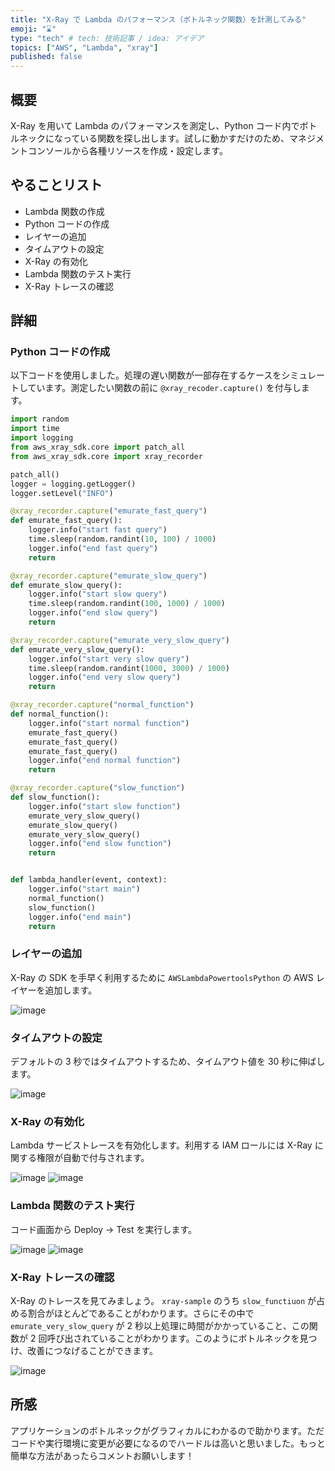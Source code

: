 ```yaml
---
title: "X-Ray で Lambda のパフォーマンス（ボトルネック関数）を計測してみる"
emoji: "⌛"
type: "tech" # tech: 技術記事 / idea: アイデア
topics: ["AWS", "Lambda", "xray"]
published: false
---
```


## 概要

X-Ray を用いて Lambda のパフォーマンスを測定し、Python コード内でボトルネックになっている関数を探し出します。試しに動かすだけのため、マネジメントコンソールから各種リソースを作成・設定します。

## やることリスト

- Lambda 関数の作成
- Python コードの作成
- レイヤーの追加
- タイムアウトの設定
- X-Ray の有効化
- Lambda 関数のテスト実行
- X-Ray トレースの確認

## 詳細

### Python コードの作成

以下コードを使用しました。処理の遅い関数が一部存在するケースをシミュレートしています。測定したい関数の前に `@xray_recoder.capture()` を付与します。

```python
import random
import time
import logging
from aws_xray_sdk.core import patch_all
from aws_xray_sdk.core import xray_recorder

patch_all()
logger = logging.getLogger()
logger.setLevel("INFO")

@xray_recorder.capture("emurate_fast_query")
def emurate_fast_query():
    logger.info("start fast query")
    time.sleep(random.randint(10, 100) / 1000)
    logger.info("end fast query")
    return

@xray_recorder.capture("emurate_slow_query")
def emurate_slow_query():
    logger.info("start slow query")
    time.sleep(random.randint(100, 1000) / 1000)
    logger.info("end slow query")
    return

@xray_recorder.capture("emurate_very_slow_query")
def emurate_very_slow_query():
    logger.info("start very slow query")
    time.sleep(random.randint(1000, 3000) / 1000)
    logger.info("end very slow query")
    return

@xray_recorder.capture("normal_function")
def normal_function():
    logger.info("start normal function")
    emurate_fast_query()
    emurate_fast_query()
    emurate_fast_query()
    logger.info("end normal function")
    return

@xray_recorder.capture("slow_function")
def slow_function():
    logger.info("start slow function")
    emurate_very_slow_query()
    emurate_slow_query()
    emurate_very_slow_query()
    logger.info("end slow function")
    return


def lambda_handler(event, context):
    logger.info("start main")
    normal_function()
    slow_function()
    logger.info("end main")
    return
```

### レイヤーの追加

X-Ray の SDK を手早く利用するために `AWSLambdaPowertoolsPython` の AWS レイヤーを追加します。

![image](/images/xray-with-lambda-20250306/layer.png)

### タイムアウトの設定

デフォルトの 3 秒ではタイムアウトするため、タイムアウト値を 30 秒に伸ばします。

![image](/images/xray-with-lambda-20250306/timeout.png)

### X-Ray の有効化

Lambda サービストレースを有効化します。利用する IAM ロールには X-Ray に関する権限が自動で付与されます。

![image](/images/xray-with-lambda-20250306/enable_xray.png)
![image](/images/xray-with-lambda-20250306/iam_role.png)

### Lambda 関数のテスト実行

コード画面から Deploy -> Test を実行します。

![image](/images/xray-with-lambda-20250306/test.png)
![image](/images/xray-with-lambda-20250306/log.png)

### X-Ray トレースの確認

X-Ray のトレースを見てみましょう。 `xray-sample` のうち `slow_functiuon` が占める割合がほとんどであることがわかります。さらにその中で `emurate_very_slow_query` が 2 秒以上処理に時間がかかっていること、この関数が 2 回呼び出されていることがわかります。このようにボトルネックを見つけ、改善につなげることができます。

![image](/images/xray-with-lambda-20250306/trace.png)

## 所感

アプリケーションのボトルネックがグラフィカルにわかるので助かります。ただコードや実行環境に変更が必要になるのでハードルは高いと思いました。もっと簡単な方法があったらコメントお願いします！